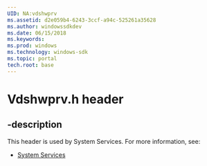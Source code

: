 ```yaml
---
UID: NA:vdshwprv
ms.assetid: d2e059b4-6243-3ccf-a94c-525261a35628
ms.author: windowssdkdev
ms.date: 06/15/2018
ms.keywords: 
ms.prod: windows
ms.technology: windows-sdk
ms.topic: portal
tech.root: base
---
```


# Vdshwprv.h header


## -description


This header is used by System Services. For more information, see:

- [System Services](../_base/index.md)
